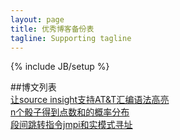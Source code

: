 ```yaml
---
layout: page
title: 优秀博客备份表
tagline: Supporting tagline
---
```

{% include JB/setup %}


##博文列表  
[让source insight支持AT&T汇编语法高亮](http://blog.csdn.net/ww2000e/article/details/6609657)  
[n个骰子得到点数和的概率分布](http://www.cnblogs.com/jffifa/archive/2011/12/17/2291072.html)  
[段间跳转指令jmpi和实模式寻址](http://blog.csdn.net/zhl1224/article/details/5735747)  

